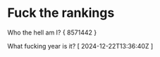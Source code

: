 # Fuck the rankings

Who the hell am I?
{ 8571442 }

What fucking year is it?
[ 2024-12-22T13:36:40Z ]

